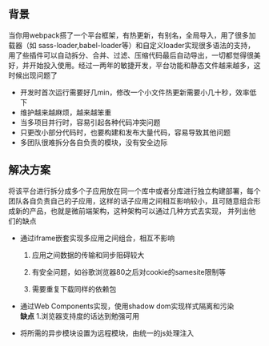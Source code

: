 ## 背景
当你用webpack搭了一个平台框架，有热更新，有别名，全局导入，用了很多加载器（如 sass-loader,babel-loader等）和自定义loader实现很多语法的支持，用了些插件可以自动拆分、合并、过滤、压缩代码最后自动导出，一切都觉得很美好，并开始投入使用。经过一两年的敏捷开发，平台功能和静态文件越来越多，这时候出现问题了
- 开发时首次运行需要好几min，修改一个小文件热更新需要小几十秒，效率低下
- 维护越来越麻烦，越来越笨重
- 当多项目并行时，容易引起各种代码冲突问题
- 只更改小部分代码时，也要构建和发布大量代码，容易导致其他问题
- 多团队很难拆分各自负责的模块，没有安全边际

## 解决方案
将该平台进行拆分成多个子应用放在同一个库中或者分库进行独立构建部署，每个团队各自负责自己的子应用，这样的话子应用之间相互影响较小，且可随意组合形成新的产品，也就是微前端架构，这种架构可以通过几种方式去实现， 并列出他们的缺点

- 通过iframe嵌套实现多应用之间组合，相互不影响   
  
    1. 应用之间数据的传输和同步阻碍较大  

    2. 有安全问题，如谷歌浏览器80之后对cookie的samesite限制等  

    3. 需要重复下载同样的依赖包  

- 通过Web Components实现，使用shadow dom实现样式隔离和污染  
  **缺点** 
  1.浏览器支持度的话达到勉强可用
- 将所需的异步模块设置为远程模块，由统一的js处理注入  
